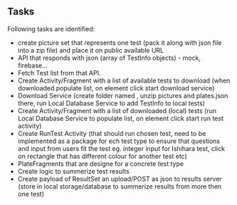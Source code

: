 ## Tasks ##
Following tasks are identified:

* create picture set that represents one test (pack it along with json file into a zip file) and place it on public available URL
* API that responds with json (array of TestInfo objects) - mock, firebase...
* Fetch Test list from that API.
* Create Activity/Fragment with a list of available tests to download (when downloaded populate list, on element click start download service)
* Download Service (create folder named <TestID>, unzip pictures and plates.json there, run Local Database Service to add TestInfo to local tests)
* Create Activity/Fragment with a list of downloaded (local) tests (run Local Database Service to populate list, on element click start run test activity)
* Create RunTest Activity (that should run chosen test, need to be implemented as a package for ech test type to ensure that questions and input from users fit the test eg. integer input for Ishihara test, click on rectangle that has different colour for another test etc)
* PlateFragments that are designe for a concrete test type
* Create logic to summerize test results
* Create payload of ResultSet an upload/POST as json to results server (store in local storage/database to summerize results from more then one test)
